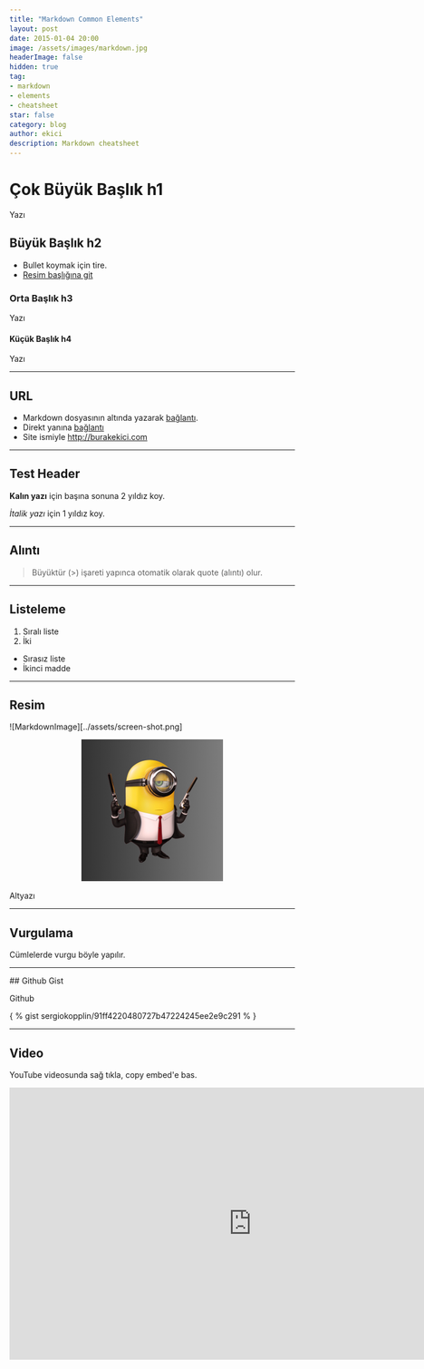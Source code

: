 ```yaml
---
title: "Markdown Common Elements"
layout: post
date: 2015-01-04 20:00
image: /assets/images/markdown.jpg
headerImage: false
hidden: true
tag:
- markdown
- elements
- cheatsheet
star: false
category: blog
author: ekici
description: Markdown cheatsheet
---
```


# Çok Büyük Başlık h1
Yazı

## Büyük Başlık h2
- Bullet koymak için tire. 
- [Resim başlığına git](#resim)

### Orta Başlık h3
Yazı

#### Küçük Başlık h4
Yazı

--- 

## URL 

* Markdown dosyasının altında yazarak [bağlantı][1].
* Direkt yanına [bağlantı](http://burakekici.com)
* Site ismiyle <http://burakekici.com>

---

## Test Header

**Kalın yazı** için başına sonuna 2 yıldız koy.

*İtalik yazı* için 1 yıldız koy.

---

## Alıntı

> Büyüktür (>) işareti yapınca otomatik olarak quote (alıntı) olur.

---

## Listeleme

1. Sıralı liste
2. İki

* Sırasız liste
* İkinci madde

---

## Resim

![MarkdownImage][../assets/screen-shot.png]

<p align="center">
  <img src="../assets/images/profile.jpg" alt="Simple" height="250" width="250"/>
  <figcaption>Altyazı</figcaption>
</p>

---

## Vurgulama

Cümlelerde <span class="evidence">vurgu böyle yapılır.</span>

---

## Github Gist

Github

{ % gist sergiokopplin/91ff4220480727b47224245ee2e9c291 % }

---

## Video

YouTube videosunda sağ tıkla, copy embed'e bas.

<iframe width="854" height="480" src="https://www.youtube.com/embed/fRj34o4hN4I" frameborder="0" gesture="media" allowfullscreen></iframe>


[1]: http://burakekici.com
